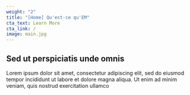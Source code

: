 ```yaml
---
weight: "2"
title: "[Home] Qu'est-ce qu'EM"
cta_text: Learn More
cta_link: /
image: main.jpg
---
```


## Sed ut perspiciatis unde omnis

Lorem ipsum dolor sit amet, consectetur adipiscing elit, sed do eiusmod tempor incididunt ut labore et dolore magna aliqua. Ut enim ad minim veniam, quis nostrud exercitation ullamco
